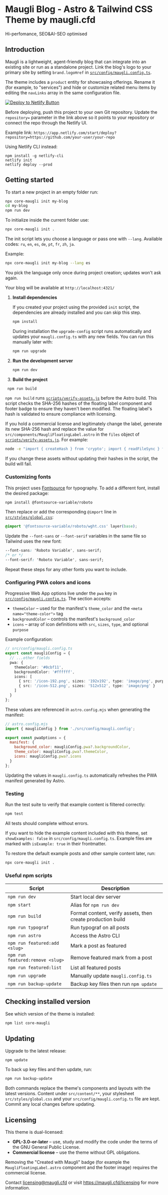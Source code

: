 # Maugli Blog - Astro & Tailwind CSS Theme by maugli.cfd

Hi-perfomance, SEO&AI-SEO optimised

## Introduction

Maugli is a lightweight, agent-friendly blog that can integrate into an existing site or run as a standalone project. Link the blog's logo to your primary site by setting `brand.logoHref` in [`src/config/maugli.config.ts`](src/config/maugli.config.ts).

The theme includes a `product` entity for showcasing offerings. Rename it (for example, to "services") and hide or customize related menu items by editing the `navLinks` array in the same configuration file.

[![Deploy to Netlify Button](https://www.netlify.com/img/deploy/button.svg)](https://app.netlify.com/start/deploy?repository=https://github.com/dashapps/maugli-astro-theme)

Before deploying, push this project to your own Git repository. Update the
`repository=` parameter in the link above so it points to your repository or
connect the repo through the Netlify UI.

Example link:
`https://app.netlify.com/start/deploy?repository=https://github.com/your-user/your-repo`

Using Netlify CLI instead:

```
npm install -g netlify-cli
netlify init
netlify deploy --prod
```

## Getting started

To start a new project in an empty folder run:

```bash
npx core-maugli init my-blog
cd my-blog
npm run dev
```

To initialize inside the current folder use:

```bash
npx core-maugli init .
```

The init script lets you choose a language or pass one with `--lang`. Available codes: `ru`, `en`, `es`, `de`, `pt`, `fr`, `zh`, `ja`.

Example:

```bash
npx core-maugli init my-blog --lang es
```

You pick the language only once during project creation; updates won't ask again.

Your blog will be available at `http://localhost:4321/`

1. **Install dependencies**

   If you created your project using the provided `init` script, the
   dependencies are already installed and you can skip this step.

   ```bash
   npm install
   ```

   During installation the `upgrade-config` script runs automatically
   and updates your `maugli.config.ts` with any new fields. You can run
   this manually later with:

   ```bash
   npm run upgrade
   ```

2. **Run the development server**

   ```bash
   npm run dev
   ```

3. **Build the project**

```bash
 npm run build
```

`npm run build` runs [`scripts/verify-assets.js`](scripts/verify-assets.js)
before the Astro build. This script checks the SHA-256 hashes of the
floating label component and footer badge to ensure they haven't been
modified. The floating label's hash is validated to ensure compliance
with licensing.

If you hold a commercial license and legitimately change the label,
generate its new SHA-256 hash and replace the value for
`src/components/MaugliFloatingLabel.astro` in the `files` object of
[`scripts/verify-assets.js`](scripts/verify-assets.js). For example:

```bash
node -e "import { createHash } from 'crypto'; import { readFileSync } from 'fs'; console.log(createHash('sha256').update(readFileSync('src/components/MaugliFloatingLabel.astro')).digest('hex'))"
```

If you change these assets without updating their hashes in the
script, the build will fail.

### Customizing fonts

This project uses [Fontsource](https://fontsource.org/) for typography. To add a different font, install the desired package:

```bash
npm install @fontsource-variable/roboto
```

Then replace or add the corresponding `@import` line in [`src/styles/global.css`](src/styles/global.css):

```css
@import '@fontsource-variable/roboto/wght.css' layer(base);
```

Update the `--font-sans` or `--font-serif` variables in the same file so Tailwind uses the new font:

```css
--font-sans: 'Roboto Variable', sans-serif;
/* or */
--font-serif: 'Roboto Variable', sans-serif;
```

Repeat these steps for any other fonts you want to include.

### Configuring PWA colors and icons

Progressive Web App options live under the `pwa` key in [`src/config/maugli.config.ts`](src/config/maugli.config.ts). The section accepts:

- `themeColor` – used for the manifest's `theme_color` and the `<meta name="theme-color">` tag
- `backgroundColor` – controls the manifest's `background_color`
- `icons` – array of icon definitions with `src`, `sizes`, `type`, and optional `purpose`

Example configuration:

```ts
// src/config/maugli.config.ts
export const maugliConfig = {
  // ...other fields
  pwa: {
    themeColor: '#0cbf11',
    backgroundColor: '#ffffff',
    icons: [
      { src: '/icon-192.png', sizes: '192x192', type: 'image/png', purpose: 'any maskable' },
      { src: '/icon-512.png', sizes: '512x512', type: 'image/png' }
    ]
  }
};
```

These values are referenced in `astro.config.mjs` when generating the manifest:

```js
// astro.config.mjs
import { maugliConfig } from './src/config/maugli.config';

export const pwaOptions = {
  manifest: {
    background_color: maugliConfig.pwa?.backgroundColor,
    theme_color: maugliConfig.pwa?.themeColor,
    icons: maugliConfig.pwa?.icons
  }
};
```

Updating the values in `maugli.config.ts` automatically refreshes the PWA manifest generated by Astro.

### Testing

Run the test suite to verify that example content is filtered correctly:

```bash
npm test
```

All tests should complete without errors.

If you want to hide the example content included with this theme, set
`showExamples: false` in `src/config/maugli.config.ts`. Example files are
marked with `isExample: true` in their frontmatter.

To restore the default example posts and other sample content later, run:

```bash
npx core-maugli init .
```

### Useful npm scripts

| Script                           | Description                                 |
| -------------------------------- | ------------------------------------------- |
| `npm run dev`                    | Start local dev server                      |
| `npm start`                      | Alias for `npm run dev`                     |
| `npm run build`                  | Format content, verify assets, then create production build |
| `npm run typograf`               | Run typograf on all posts                   |
| `npm run astro`                  | Access the Astro CLI                        |
| `npm run featured:add <slug>`    | Mark a post as featured                     |
| `npm run featured:remove <slug>` | Remove featured mark from a post            |
| `npm run featured:list`          | List all featured posts                     |
| `npm run upgrade`                | Manually update `maugli.config.ts`          |
| `npm run backup-update`          | Backup key files then run `npm update`      |

## Checking installed version

See which version of the theme is installed:

```bash
npm list core-maugli
```

## Updating

Upgrade to the latest release:

```bash
npm update
```

To back up key files and then update, run:

```bash
npm run backup-update
```

Both commands replace the theme's components and layouts with the latest versions. Content under `src/content/**`, your stylesheet `src/styles/global.css` and your `src/config/maugli.config.ts` file are kept. Commit any local changes before updating.

## Licensing

This theme is dual-licensed:

- **GPL-3.0-or-later** – use, study and modify the code under the terms of the
  GNU General Public License.
- **Commercial license** – use the theme without GPL obligations.

Removing the "Created with Maugli" badge (for example the
`MaugliFloatingLabel.astro` component and the footer image) requires the
commercial license.

Contact <licensing@maugli.cfd> or visit
<https://maugli.cfd/licensing> for more information.

